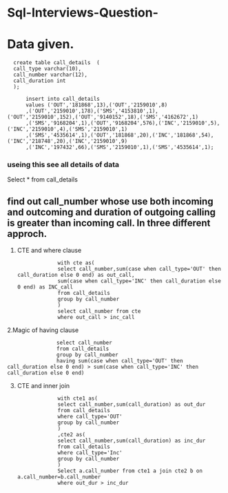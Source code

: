 # Sql-Interviews-Question-

# Data given.

      create table call_details  (
      call_type varchar(10),
      call_number varchar(12),
      call_duration int
      );

          insert into call_details
          values ('OUT','181868',13),('OUT','2159010',8)
          ,('OUT','2159010',178),('SMS','4153810',1),('OUT','2159010',152),('OUT','9140152',18),('SMS','4162672',1)
          ,('SMS','9168204',1),('OUT','9168204',576),('INC','2159010',5),('INC','2159010',4),('SMS','2159010',1)
          ,('SMS','4535614',1),('OUT','181868',20),('INC','181868',54),('INC','218748',20),('INC','2159010',9)
          ,('INC','197432',66),('SMS','2159010',1),('SMS','4535614',1);
          
          
### useing this see all details of data
Select * from call_details 

##  find out call_number whose use both incoming and outcoming and duration of outgoing calling is greater than incoming call. In three different approch. 

1. CTE and where clause

                    with cte as(
                    select call_number,sum(case when call_type='OUT' then call_duration else 0 end) as out_call,
                    sum(case when call_type='INC' then call_duration else 0 end) as INC_call
                    from call_details
                    group by call_number
                    )
                    select call_number from cte 
                    where out_call > inc_call


2.Magic of having clause

                    select call_number
                    from call_details
                    group by call_number
                    having sum(case when call_type='OUT' then call_duration else 0 end) > sum(case when call_type='INC' then call_duration else 0 end)

3. CTE and inner join

                    with cte1 as(
                    select call_number,sum(call_duration) as out_dur
                    from call_details
                    where call_type='OUT'
                    group by call_number
                    )
                    ,cte2 as(
                    select call_number,sum(call_duration) as inc_dur
                    from call_details
                    where call_type='Inc'
                    group by call_number
                    )
                    Select a.call_number from cte1 a join cte2 b on a.call_number=b.call_number
                    where out_dur > inc_dur
